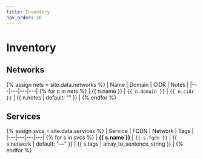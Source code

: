 ```yaml
---
title: Inventory
nav_order: 30
---
```


# Inventory

## Networks
{% assign nets = site.data.networks %}
| Name | Domain | CIDR | Notes |
|---|---|---|---|
{% for n in nets %}
| {{ n.name }} | `{{ n.domain }}` | `{{ n.cidr }}` | {{ n.notes | default: "" }} |
{% endfor %}

## Services
{% assign svcs = site.data.services %}
| Service | FQDN | Network | Tags |
|---|---|---|---|
{% for s in svcs %}
| **{{ s.name }}** | `{{ s.fqdn }}` | {{ s.network | default: "—" }} | {{ s.tags | array_to_sentence_string }} |
{% endfor %}
